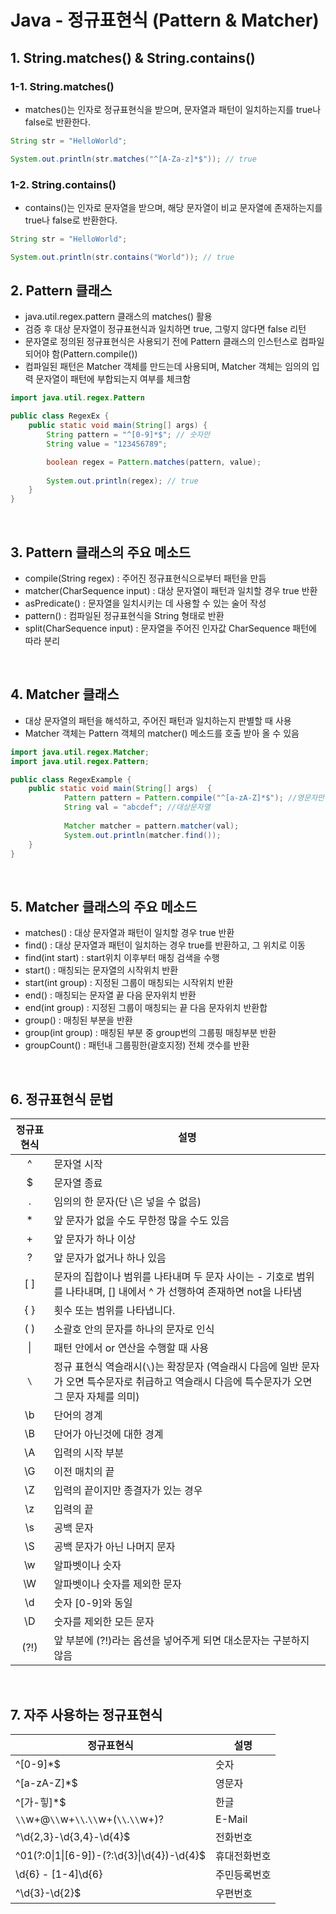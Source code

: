 # Java - 정규표현식 (Pattern & Matcher)

## 1. String.matches() & String.contains()

### 1-1. String.matches()
- matches()는 인자로 정규표현식을 받으며, 문자열과 패턴이 일치하는지를 true나 false로 반환한다.

```Java
String str = "HelloWorld";

System.out.println(str.matches("^[A-Za-z]*$")); // true
```

### 1-2. String.contains()
- contains()는 인자로 문자열을 받으며, 해당 문자열이 비교 문자열에 존재하는지를 true나 false로 반환한다.

```Java
String str = "HelloWorld";

System.out.println(str.contains("World")); // true
```

## 2. Pattern 클래스
- java.util.regex.pattern 클래스의 matches() 활용
- 검증 후 대상 문자열이 정규표현식과 일치하면 true, 그렇지 않다면 false 리턴
- 문자열로 정의된 정규표현식은 사용되기 전에 Pattern 클래스의 인스턴스로 컴파일 되어야 함(Pattern.compile())
- 컴파일된 패턴은 Matcher 객체를 만드는데 사용되며, Matcher 객체는 임의의 입력 문자열이 패턴에 부합되는지 여부를 체크함

```Java
import java.util.regex.Pattern

public class RegexEx {
    public static void main(String[] args) {
        String pattern = "^[0-9]*$"; // 숫자만
        String value = "123456789";

        boolean regex = Pattern.matches(pattern, value);
        
        System.out.println(regex); // true
    }
}
```

<br/>

## 3. Pattern 클래스의 주요 메소드
- compile(String regex) : 주어진 정규표현식으로부터 패턴을 만듬
- matcher(CharSequence input) : 대상 문자열이 패턴과 일치할 경우 true 반환
- asPredicate() : 문자열을 일치시키는 데 사용할 수 있는 술어 작성
- pattern() : 컴파일된 정규표현식을 String 형태로 반환
- split(CharSequence input) : 문자열을 주어진 인자값 CharSequence 패턴에 따라 분리

<br/>

## 4. Matcher 클래스
- 대상 문자열의 패턴을 해석하고, 주어진 패턴과 일치하는지 판별할 때 사용
- Matcher 객체는 Pattern 객체의 matcher() 메소드를 호출 받아 올 수 있음

```Java
import java.util.regex.Matcher;
import java.util.regex.Pattern;

public class RegexExample {
	public static void main(String[] args)  {
            Pattern pattern = Pattern.compile("^[a-zA-Z]*$"); //영문자만
            String val = "abcdef"; //대상문자열
	
            Matcher matcher = pattern.matcher(val);
            System.out.println(matcher.find());
	}
}
```

<br/>

## 5. Matcher 클래스의 주요 메소드
- matches() : 대상 문자열과 패턴이 일치할 경우 true 반환
- find() : 대상 문자열과 패턴이 일치하는 경우 true를 반환하고, 그 위치로 이동
- find(int start) : start위치 이후부터 매칭 검색을 수행
- start() : 매칭되는 문자열의 시작위치 반환
- start(int group) : 지정된 그룹이 매칭되는 시작위치 반환
- end() : 매칭되는  문자열 끝 다음 문자위치 반환
- end(int group) : 지정된 그룹이 매칭되는 끝 다음 문자위치 반환합
- group() : 매칭된 부분을 반환
- group(int group) : 매칭된 부분 중 group번의 그룹핑 매칭부분 반환
- groupCount() : 패턴내 그룹핑한(괄호지정) 전체 갯수를 반환

<br/>

## 6. 정규표현식 문법
|정규표현식|설명|
|:---:|---|
|^|문자열 시작|
|$|문자열 종료|
|.|임의의 한 문자(단 \은 넣을 수 없음)|
|*|앞 문자가 없을 수도 무한정 많을 수도 있음|
|+|앞 문자가 하나 이상|
|?|앞 문자가 없거나 하나 있음|
|[ ]|문자의 집합이나 범위를 나타내며 두 문자 사이는 - 기호로 범위를 나타내며, [] 내에서 ^ 가 선행하여 존재하면 not을 나타냄|
|{ }|횟수 또는 범위를 나타냅니다.|
|( )|소괄호 안의 문자를 하나의 문자로 인식|
|\||패턴 안에서 or 연산을 수행할 때 사용|
|`\`|정규 표현식 역슬래시(`\`)는 확장문자 (역슬래시 다음에 일반 문자가 오면 특수문자로 취급하고 역슬래시 다음에 특수문자가 오면 그 문자 자체를 의미)|
|\b|단어의 경계|
|\B|단어가 아닌것에 대한 경계|
|\A|입력의 시작 부분|
|\G|이전 매치의 끝|
|\Z|입력의 끝이지만 종결자가 있는 경우|
|\z|입력의 끝|
|\s|공백 문자|
|\S|공백 문자가 아닌 나머지 문자|
|\w|알파벳이나 숫자|
|\W|알파벳이나 숫자를 제외한 문자|
|\d|숫자 [0-9]와 동일|
|\D|숫자를 제외한 모든 문자|
|(?!)|앞 부분에 (?!)라는 옵션을 넣어주게 되면 대소문자는 구분하지 않음|

<br/>

## 7. 자주 사용하는 정규표현식

|정규표현식|설명|
|---|---|
|^[0-9]*$|숫자|
|^[a-zA-Z]*$|영문자|
|^[가-힣]*$|한글|
|`\\`w+@`\\`w+`\\`.`\\`w+(`\\`.`\\`w+)?|E-Mail|
|^\d{2,3}-\d{3,4}-\d{4}$|전화번호|
|^01(?:0\|1\|[6-9])-(?:\d{3}\|\d{4})-\d{4}$|휴대전화번호|
|\d{6} \- [1-4]\d{6}|주민등록번호|
|^\d{3}-\d{2}$|우편번호|